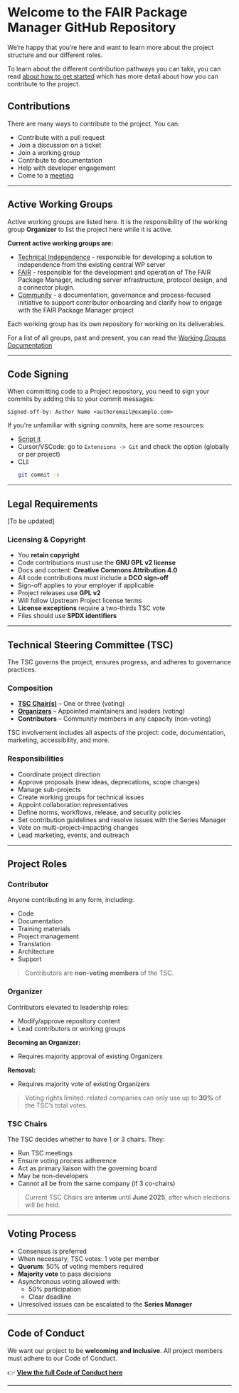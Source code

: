 # Welcome to the FAIR Package Manager GitHub Repository

We’re happy that you’re here and want to learn more about the project structure and our different roles.

To learn about the different contribution pathways you can take, you can read [about how to get started](../getting-started) which has more detail about how you can contribute to the project.

## Contributions

There are many ways to contribute to the project. You can:

- Contribute with a pull request
- Join a discussion on a ticket
- Join a working group
- Contribute to documentation
- Help with developer engagement
- Come to a [meeting](https://zoom-lfx.platform.linuxfoundation.org/meetings/fair-package-manager?view=month)

---

## Active Working Groups

Active working groups are listed here. It is the responsibility of the working group **Organizer** to list the project here while it is active.

**Current active working groups are:**

- [Technical Independence](https://github.com/fairpm/fair-plugin) - responsible for developing a solution to independence from the existing central WP server
- [FAIR](https://github.com/fairpm/fair-protocol) - responsible for the development and operation of The FAIR Package Manager, including server infrastructure, protocol design, and a connector plugin.
- [Community](https://github.com/fairpm/tsc) - a documentation, governance and process-focused initiative to support contributor onboarding and clarify how to engage with the FAIR Package Manager project

Each working group has its own repository for working on its deliverables.

For a list of all groups, past and present, you can read the [Working Groups Documentation](working-groups/README.md)

---

## Code Signing

When committing code to a Project repository, you need to sign your commits by adding this to your commit messages:

```
Signed-off-by: Author Name <authoremail@example.com>
```

If you're unfamiliar with signing commits, here are some resources:

- [Script it](https://stackoverflow.com/a/46536244/2575)
- Cursor/VSCode: go to `Extensions -> Git` and check the option (globally or per project)
- CLI:
  ```bash
  git commit -s
  ```

---

## Legal Requirements

[To be updated]

### Licensing & Copyright

- You **retain copyright**
- Code contributions must use the **GNU GPL v2 license**
- Docs and content: **Creative Commons Attribution 4.0**
- All code contributions must include a **DCO sign-off**
- Sign-off applies to your employer if applicable
- Project releases use **GPL v2**
- Will follow Upstream Project license terms
- **License exceptions** require a two-thirds TSC vote
- Files should use **SPDX identifiers**

---

## Technical Steering Committee (TSC)

The TSC governs the project, ensures progress, and adheres to governance practices.

### Composition

- **[TSC Chair(s)](organizers.md#tsc-co-chairs)** – One or three (voting)
- **[Organizers](organizers.md#tsc-members)** – Appointed maintainers and leaders (voting)
- **Contributors** – Community members in any capacity (non-voting)

TSC involvement includes all aspects of the project: code, documentation, marketing, accessibility, and more.

### Responsibilities

- Coordinate project direction
- Approve proposals (new ideas, deprecations, scope changes)
- Manage sub-projects
- Create working groups for technical issues
- Appoint collaboration representatives
- Define norms, workflows, release, and security policies
- Set contribution guidelines and resolve issues with the Series Manager
- Vote on multi-project-impacting changes
- Lead marketing, events, and outreach

---

## Project Roles

### Contributor

Anyone contributing in any form, including:

- Code
- Documentation
- Training materials
- Project management
- Translation
- Architecture
- Support

> Contributors are **non-voting members** of the TSC.

### Organizer

Contributors elevated to leadership roles:

- Modify/approve repository content
- Lead contributors or working groups

**Becoming an Organizer:**

- Requires majority approval of existing Organizers

**Removal:**

- Requires majority vote of existing Organizers

> Voting rights limited: related companies can only use up to **30%** of the TSC’s total votes.

### TSC Chairs

The TSC decides whether to have 1 or 3 chairs. They:

- Run TSC meetings
- Ensure voting process adherence
- Act as primary liaison with the governing board
- May be non-developers
- Cannot all be from the same company (if 3 co-chairs)

> Current TSC Chairs are **interim** until **June 2025**, after which elections will be held.

---

## Voting Process

- Consensus is preferred
- When necessary, TSC votes: 1 vote per member
- **Quorum**: 50% of voting members required
- **Majority vote** to pass decisions
- Asynchronous voting allowed with:
  - 50% participation
  - Clear deadline
- Unresolved issues can be escalated to the **Series Manager**

---

## Code of Conduct

We want our project to be **welcoming and inclusive**. All project members must adhere to our Code of Conduct.

👉 **[View the full Code of Conduct here](code-of-conduct.md)**

---
